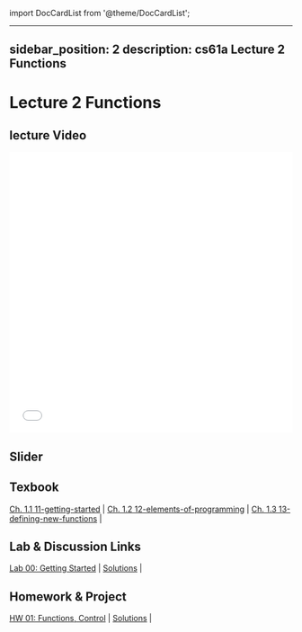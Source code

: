 import DocCardList from '@theme/DocCardList';

---
sidebar_position: 2
description: cs61a  Lecture 2 Functions
---
# Lecture 2 Functions
## lecture Video

<iframe src="//player.bilibili.com/player.html?aid=277746636&bvid=BV17c411f78k&cid=1311465503&p=1&high_quality=1&danmaku=0" scrolling="no" border="0" frameborder="no" framespacing="0" allowfullscreen="true" allowfullscreen="allowfullscreen" width="100%" height="500" scrolling="no" frameborder="0" sandbox="allow-top-navigation allow-same-origin allow-forms allow-scripts"> </iframe>

## Slider

## Texbook
[Ch. 1.1 11-getting-started](./ch/11-getting-started.md) | [Ch. 1.2 12-elements-of-programming](./ch/12-elements-of-programming.md) | [Ch. 1.3 13-defining-new-functions](./ch/13-defining-new-functions.md) | 

## Lab & Discussion Links
[Lab 00: Getting Started](./lab/lab00.md) | [Solutions](./lab/sol-lab00.md) | 

## Homework & Project
[HW 01: Functions, Control](./homework/hw01.md) | [Solutions](./homework/sol-hw01.md) | 


<DocCardList />
